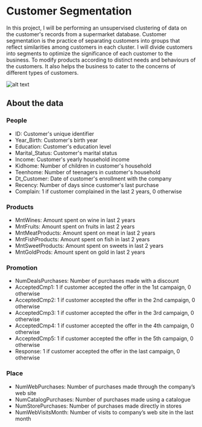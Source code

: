 # Customer Segmentation
In this project, I will be performing an unsupervised clustering of data on the customer's records from a supermarket database. Customer segmentation is the practice of separating customers into groups that reflect similarities among customers in each cluster. I will divide customers into segments to optimize the significance of each customer to the business. To modify products according to distinct needs and behaviours of the customers. It also helps the business to cater to the concerns of different types of customers.

![alt text](https://blog-assets.freshworks.com/freshdesk/wp-content/uploads/2020/06/18152022/Blog_Banner_v1-01-1024x410.jpg)
## About the data

### People
* ID: Customer's unique identifier
* Year_Birth: Customer's birth year
* Education: Customer's education level
* Marital_Status: Customer's marital status
* Income: Customer's yearly household income
* Kidhome: Number of children in customer's household
* Teenhome: Number of teenagers in customer's household
* Dt_Customer: Date of customer's enrollment with the company
* Recency: Number of days since customer's last purchase
* Complain: 1 if customer complained in the last 2 years, 0 otherwise

### Products
* MntWines: Amount spent on wine in last 2 years
* MntFruits: Amount spent on fruits in last 2 years
* MntMeatProducts: Amount spent on meat in last 2 years
* MntFishProducts: Amount spent on fish in last 2 years
* MntSweetProducts: Amount spent on sweets in last 2 years
* MntGoldProds: Amount spent on gold in last 2 years

### Promotion
* NumDealsPurchases: Number of purchases made with a discount
* AcceptedCmp1: 1 if customer accepted the offer in the 1st campaign, 0 otherwise
* AcceptedCmp2: 1 if customer accepted the offer in the 2nd campaign, 0 otherwise
* AcceptedCmp3: 1 if customer accepted the offer in the 3rd campaign, 0 otherwise
* AcceptedCmp4: 1 if customer accepted the offer in the 4th campaign, 0 otherwise
* AcceptedCmp5: 1 if customer accepted the offer in the 5th campaign, 0 otherwise
* Response: 1 if customer accepted the offer in the last campaign, 0 otherwise

### Place
* NumWebPurchases: Number of purchases made through the company’s web site
* NumCatalogPurchases: Number of purchases made using a catalogue
* NumStorePurchases: Number of purchases made directly in stores
* NumWebVisitsMonth: Number of visits to company’s web site in the last month
